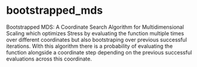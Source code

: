 # bootstrapped_mds
Bootstrapped MDS: A Coordinate Search Algorithm for Multidimensional Scaling which optimizes Stress by evaluating the function multiple times over different coordinates but also bootstraping over previous successful iterations. With this algorithm there is a probability of evaluating the function alongside a coordinate step depending on the previous successful evaluations across this coordinate.
